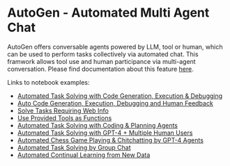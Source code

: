 # AutoGen - Automated Multi Agent Chat

AutoGen offers conversable agents powered by LLM, tool or human, which can be used to perform tasks collectively via automated chat. This framwork allows tool use and human participance via multi-agent conversation.
Please find documentation about this feature [here](/docs/Use-Cases/Autogen#agents).

Links to notebook examples:
* [Automated Task Solving with Code Generation, Execution & Debugging](https://github.com/microsoft/flaml/blob/main/notebook/autogen_agentchat_auto_feedback_from_code_execution.ipynb)
* [Auto Code Generation, Execution, Debugging and Human Feedback](https://github.com/microsoft/flaml/blob/main/notebook/autogen_agentchat_human_feedback.ipynb)
* [Solve Tasks Requiring Web Info](https://github.com/microsoft/flaml/blob/main/notebook/autogen_agentchat_web_info.ipynb)
* [Use Provided Tools as Functions](https://github.com/microsoft/flaml/blob/main/notebook/autogen_agentchat_function_call.ipynb)
* [Automated Task Solving with Coding & Planning Agents](https://github.com/microsoft/flaml/blob/main/notebook/autogen_agentchat_planning.ipynb)
* [Automated Task Solving with GPT-4 + Multiple Human Users](https://github.com/microsoft/flaml/blob/main/notebook/autogen_agentchat_two_users.ipynb)
* [Automated Chess Game Playing & Chitchatting by GPT-4 Agents](https://github.com/microsoft/flaml/blob/main/notebook/autogen_agentchat_chess.ipynb)
* [Automated Task Solving by Group Chat](https://github.com/microsoft/flaml/blob/main/notebook/autogen_agentchat_groupchat.ipynb)
* [Automated Continual Learning from New Data](https://github.com/microsoft/flaml/blob/main/notebook/autogen_agentchat_stream.ipynb)
